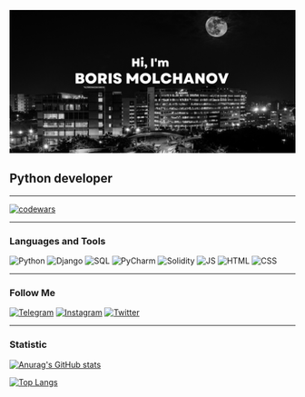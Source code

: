 ![Header](https://github.com/BorisMolchanov/borismolchanov/blob/main/assets/header2.png)

## Python developer

---
[![codewars](https://www.codewars.com/users/BorisMolchanov/badges/small)](https://www.codewars.com/users/BorisMolchanov)

---

### Languages and Tools

![Python](https://img.shields.io/badge/-Python-grey?style=flat&logo=python)
![Django](https://img.shields.io/badge/-Django-grey?style=flat&logo=django)
![SQL](https://img.shields.io/badge/-SQL-grey?style=flat&logo=postgresql)
![PyCharm](https://img.shields.io/badge/-PyCharm-grey?style=flat&logo=PyCharm)
![Solidity](https://img.shields.io/badge/-Solidity-grey?style=flat&logo=solidity)
![JS](https://img.shields.io/badge/-JavaScript-grey?style=flat&logo=JavaScript)
![HTML](https://img.shields.io/badge/-HTML-grey?style=flat&logo=html5)
![CSS](https://img.shields.io/badge/-CSS-grey?style=flat&logo=css3)

---

### Follow Me

[![Telegram](https://img.shields.io/badge/-Telegram-grey?style=flat&logo=Telegram)](https://t.me/molchanovboris)
[![Instagram](https://img.shields.io/badge/-Instagram-grey?style=flat&logo=Instagram)](https://www.instagram.com/molchanov.boris/)
[![Twitter](https://img.shields.io/badge/-Twitter-grey?style=flat&logo=Twitter)](https://twitter.com/realborismolch)

---

### Statistic

[![Anurag's GitHub stats](https://github-readme-stats.vercel.app/api?username=BorisMolchanov&hide=issues,contribs&count_private=true&show_icons=true&theme=dark)](https://github.com/anuraghazra/github-readme-stats)

[![Top Langs](https://github-readme-stats.vercel.app/api/top-langs/?username=BorisMolchanov&count_private=true&show_icons=true&theme=dark)](https://github.com/anuraghazra/github-readme-stats)
